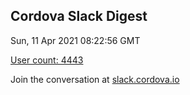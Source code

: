 ## Cordova Slack Digest
Sun, 11 Apr 2021 08:22:56 GMT

[User count: 4443](https://cordova.slack.com/)


Join the conversation at [slack.cordova.io](http://slack.cordova.io/)
